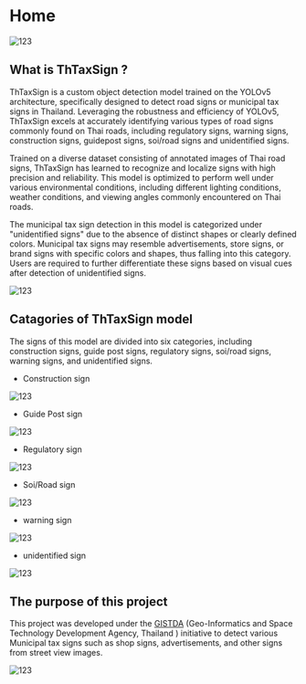 # Home
![123](img/TH2.png)

## What is ThTaxSign ?
ThTaxSign is a custom object detection model trained on the YOLOv5 architecture, specifically designed to detect road signs or municipal tax signs in Thailand. Leveraging the robustness and efficiency of YOLOv5, ThTaxSign excels at accurately identifying various types of road signs commonly found on Thai roads, including regulatory signs, warning signs, construction signs, guidepost signs, soi/road signs and unidentified signs.

Trained on a diverse dataset consisting of annotated images of Thai road signs, ThTaxSign has learned to recognize and localize signs with high precision and reliability. This model is optimized to perform well under various environmental conditions, including different lighting conditions, weather conditions, and viewing angles commonly encountered on Thai roads.

The municipal tax sign detection in this model is categorized under "unidentified signs" due to the absence of distinct shapes or clearly defined colors. Municipal tax signs may resemble advertisements, store signs, or brand signs with specific colors and shapes, thus falling into this category. Users are required to further differentiate these signs based on visual cues after detection of unidentified signs.



![123](img/taximg.png)



## Catagories of ThTaxSign model

The signs of this model are divided into six categories, including construction signs, guide post signs, regulatory signs, soi/road signs, warning signs, and unidentified signs.

- Construction sign

![123](img/constraction-sign.jpg )

- Guide Post sign

![123](img/guide.png)

- Regulatory sign

![123](img/regulatory.png)

- Soi/Road sign

![123](img/soi.jpg)

- warning sign

![123](img/warning.png)

- unidentified sign

![123](img/unidentify.png)

## The purpose of this project

This project was developed under the [GISTDA](https://www.gistda.or.th/home.php) (Geo-Informatics and Space Technology Development Agency, Thailand ) initiative to detect various Municipal tax signs such as shop signs, advertisements, and other signs from street view images.

![123](img/unidentify2.png)





<!-- For full documentation visit [mkdocs.org](https://www.mkdocs.org).

## Commands

* `mkdocs new [dir-name]` - Create a new project.
* `mkdocs serve` - Start the live-reloading docs server.
* `mkdocs build` - Build the documentation site.
* `mkdocs -h` - Print help message and exit.

## Project layout

    mkdocs.yml    # The configuration file.
    docs/
        index.md  # The documentation homepage.
        ...       # Other markdown pages, images and other files. -->